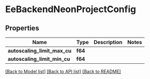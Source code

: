 # EeBackendNeonProjectConfig

## Properties

Name | Type | Description | Notes
------------ | ------------- | ------------- | -------------
**autoscaling_limit_max_cu** | **f64** |  | 
**autoscaling_limit_min_cu** | **f64** |  | 

[[Back to Model list]](../README.md#documentation-for-models) [[Back to API list]](../README.md#documentation-for-api-endpoints) [[Back to README]](../README.md)


